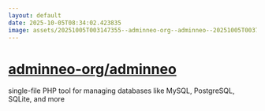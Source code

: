 ```yaml
---
layout: default
date: 2025-10-05T08:34:02.423835
image: assets/20251005T003147355--adminneo-org--adminneo--20251005T003719788--cropped.png
---
```


# [adminneo-org/adminneo](https://github.com/adminneo-org/adminneo)

single-file PHP tool for managing databases like MySQL, PostgreSQL, SQLite, and more
